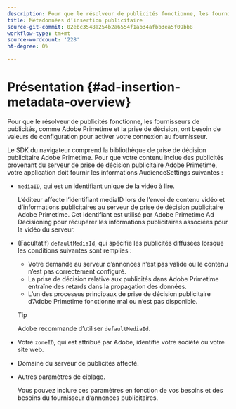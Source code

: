 ```yaml
---
description: Pour que le résolveur de publicités fonctionne, les fournisseurs de publicités, comme Adobe Primetime et la prise de décision, ont besoin de valeurs de configuration pour activer votre connexion au fournisseur.
title: Métadonnées d’insertion publicitaire
source-git-commit: 02ebc3548a254b2a6554f1ab34afbb3ea5f09bb8
workflow-type: tm+mt
source-wordcount: '228'
ht-degree: 0%

---
```


# Présentation {#ad-insertion-metadata-overview}

Pour que le résolveur de publicités fonctionne, les fournisseurs de publicités, comme Adobe Primetime et la prise de décision, ont besoin de valeurs de configuration pour activer votre connexion au fournisseur.

Le SDK du navigateur comprend la bibliothèque de prise de décision publicitaire Adobe Primetime. Pour que votre contenu inclue des publicités provenant du serveur de prise de décision publicitaire Adobe Primetime, votre application doit fournir les informations AudienceSettings suivantes :

* `mediaID`, qui est un identifiant unique de la vidéo à lire.

  L’éditeur affecte l’identifiant mediaID lors de l’envoi de contenu vidéo et d’informations publicitaires au serveur de prise de décision publicitaire Adobe Primetime. Cet identifiant est utilisé par Adobe Primetime Ad Decisioning pour récupérer les informations publicitaires associées pour la vidéo du serveur.

* (Facultatif) `defaultMediaId`, qui spécifie les publicités diffusées lorsque les conditions suivantes sont remplies :

   * Votre demande au serveur d’annonces n’est pas valide ou le contenu n’est pas correctement configuré.
   * La prise de décision relative aux publicités dans Adobe Primetime entraîne des retards dans la propagation des données.
   * L’un des processus principaux de prise de décision publicitaire d’Adobe Primetime fonctionne mal ou n’est pas disponible.

  >[!TIP]
  >
  >Adobe recommande d’utiliser `defaultMediaId`.

* Votre `zoneID`, qui est attribué par Adobe, identifie votre société ou votre site web.
* Domaine du serveur de publicités affecté.
* Autres paramètres de ciblage.

  Vous pouvez inclure ces paramètres en fonction de vos besoins et des besoins du fournisseur d’annonces publicitaires.

